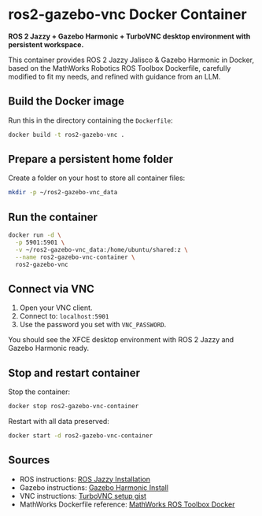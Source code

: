 # ros2-gazebo-vnc Docker Container

**ROS 2 Jazzy + Gazebo Harmonic + TurboVNC desktop environment with persistent workspace.**

This container provides ROS 2 Jazzy Jalisco & Gazebo Harmonic in Docker, based on the MathWorks Robotics ROS Toolbox Dockerfile, carefully modified to fit my needs, and refined with guidance from an LLM.

## Build the Docker image

Run this in the directory containing the `Dockerfile`:

```bash
docker build -t ros2-gazebo-vnc .
```

## Prepare a persistent home folder

Create a folder on your host to store all container files:

```bash
mkdir -p ~/ros2-gazebo-vnc_data
```

## Run the container

```bash
docker run -d \
  -p 5901:5901 \
  -v ~/ros2-gazebo-vnc_data:/home/ubuntu/shared:z \
  --name ros2-gazebo-vnc-container \
  ros2-gazebo-vnc
```

## Connect via VNC

1. Open your VNC client.
2. Connect to: `localhost:5901`
3. Use the password you set with `VNC_PASSWORD`.

You should see the XFCE desktop environment with ROS 2 Jazzy and Gazebo Harmonic ready.

## Stop and restart container

Stop the container:

```bash
docker stop ros2-gazebo-vnc-container
```

Restart with all data preserved:

```bash
docker start -d ros2-gazebo-vnc-container
```

## Sources

* ROS instructions: [ROS Jazzy Installation](https://docs.ros.org/en/jazzy/Installation/Ubuntu-Install-Debs.html)
* Gazebo instructions: [Gazebo Harmonic Install](https://gazebosim.org/docs/harmonic/install_ubuntu/)
* VNC instructions: [TurboVNC setup gist](https://gist.github.com/Ryther/b2718e68e7bc05bf4191391bdd8cd8ef)
* MathWorks Dockerfile reference: [MathWorks ROS Toolbox Docker](https://www.mathworks.com/help/ros/ug/install-and-set-up-docker-for-ros-2-and-gazebo.html)
